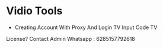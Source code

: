 # Vidio Tools
- Creating Account With Proxy And Login TV Input Code TV

License? Contact Admin
Whatsapp : 6285157792618
